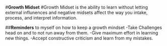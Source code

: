 #**Growth Midset**
 #Growth Midset is the ability to learn without letting external influnences and negative midsets affect the way you intake, process, and interpret information.
 
 ##**Reminders** to myself on how to keep a growth mindset
 -Take Challenges head on and to not run away from them.
 -Give maximum effort in learning new things. 
 -Accept constructive criticism and learn from my mistakes.
